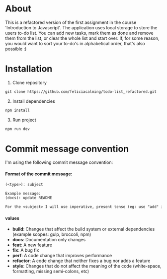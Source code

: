 # About 

This is a refactored version of the first assignment in the course 'Introduction to Javascript'. The application uses local storage to store the users to-do list. You can add new tasks, mark them as done and remove them from the list, or clear the whole list and start over. If, for some reason, you would want to sort your to-do's in alphabetical order, that's also possible :)

# Installation 

1. Clone repository
``` txt 
git clone https://github.com/feliciacalming/todo-list_refactored.git
```

2. Install dependencies
``` txt
npm install
```

3. Run project
``` txt
npm run dev
```


# Commit message convention

I'm using the following commit message convention:

#### Format of the commit message:

```txt
(<type>): subject

Example message:
(docs): update README

For the <subject> I will use imperative, present tense (eg: use "add" instead of "added" or "adds")
```

#### <type> values

- **build**: Changes that affect the build system or external dependencies (example scopes: gulp, broccoli, npm)
- **docs**: Documentation only changes
- **feat**: A new feature
- **fix**: A bug fix
- **perf**: A code change that improves performance
- **refactor**: A code change that neither fixes a bug nor adds a feature
- **style**: Changes that do not affect the meaning of the code (white-space, formatting, missing semi-colons, etc)
